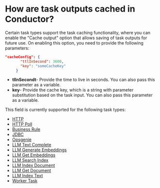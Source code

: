 # How are task outputs cached in Conductor?

Certain task types support the task caching functionality, where you can enable the "Cache output" option that allows saving of task outputs for future use. On enabling this option, you need to provide the following parameters:

```json
"cacheConfig": {
       "ttlInSecond": 3600,
       "key": "someCacheKey"
     }
```

- **tlInSecondt**- Provide the time to live in seconds. You can also pass this parameter as a variable.
- **key**- Provide the cache key, which is a string with parameter substitution based on the task input. You can also pass this parameter as a variable.

This field is currently supported for the following task types:

- [HTTP](https://orkes.io/content/reference-docs/system-tasks/http)
- [HTTP Poll](https://orkes.io/content/reference-docs/system-tasks/http-poll)
- [Business Rule](https://orkes.io/content/reference-docs/system-tasks/business-rule)
- [JDBC](https://orkes.io/content/reference-docs/system-tasks/jdbc)
- [Opsgenie](https://orkes.io/content/reference-docs/system-tasks/opsgenie)
- [LLM Text Complete](https://orkes.io/content/reference-docs/ai-tasks/llm-text-complete)
- [LLM Generate Embeddings](https://orkes.io/content/reference-docs/ai-tasks/llm-generate-embeddings)
- [LLM Get Embeddings](https://orkes.io/content/reference-docs/ai-tasks/llm-get-embeddings)
- [LLM Search Index](https://orkes.io/content/reference-docs/ai-tasks/llm-search-index)
- [LLM Index Document](https://orkes.io/content/reference-docs/ai-tasks/llm-index-document)
- [LLM Get Document](https://orkes.io/content/reference-docs/ai-tasks/llm-get-document)
- [LLM Index Text](https://orkes.io/content/reference-docs/ai-tasks/llm-index-text)
- [Worker Task](https://orkes.io/content/reference-docs/worker-task)
